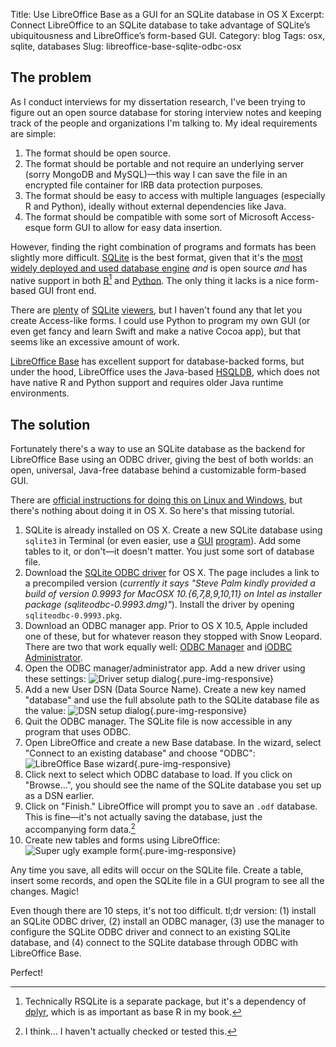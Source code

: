 Title: Use LibreOffice Base as a GUI for an SQLite database in OS X
Excerpt: Connect LibreOffice to an SQLite database to take advantage of SQLite’s ubiquitousness and LibreOffice’s form-based GUI.
Category: blog
Tags: osx, sqlite, databases
Slug: libreoffice-base-sqlite-odbc-osx


## The problem

As I conduct interviews for my dissertation research, I've been trying to figure out an open source database for storing interview notes and keeping track of the people and organizations I'm talking to. My ideal requirements are simple:

1. The format should be open source.
2. The format should be portable and not require an underlying server (sorry MongoDB and MySQL)—this way I can save the file in an encrypted file container for IRB data protection purposes.
3. The format should be easy to access with multiple languages (especially R and Python), ideally without external dependencies like Java.
4. The format should be compatible with some sort of Microsoft Access-esque form GUI to allow for easy data insertion.

However, finding the right combination of programs and formats has been slightly more difficult. [SQLite](https://sqlite.org/) is the best format, given that it's the [most widely deployed and used database engine](https://sqlite.org/mostdeployed.html) *and* is open source *and* has native support in both [R](https://cran.r-project.org/web/packages/dplyr/vignettes/databases.html)[^1] and [Python](https://docs.python.org/3/library/sqlite3.html). The only thing it lacks is a nice form-based GUI front end. 

There are [plenty](http://sqlitebrowser.org/) of [SQLite](https://www.sqlitepro.com/) [viewers](https://addons.mozilla.org/en-US/firefox/addon/sqlite-manager/), but I haven't found any that let you create Access-like forms. I could use Python to program my own GUI (or even get fancy and learn Swift and make a native Cocoa app), but that seems like an excessive amount of work.

[LibreOffice Base](https://www.libreoffice.org/discover/base/) has excellent support for database-backed forms, but under the hood, LibreOffice uses the Java-based [HSQLDB](http://hsqldb.org/), which does not have native R and Python support and requires older Java runtime environments. 

## The solution

Fortunately there's a way to use an SQLite database as the backend for LibreOffice Base using an ODBC driver, giving the best of both worlds: an open, universal, Java-free database behind a customizable form-based GUI. 

There are [official instructions for doing this on Linux and Windows](https://wiki.openoffice.org/wiki/Documentation/How_Tos/Using_SQLite_With_OpenOffice.org), but there's nothing about doing it in OS X. So here's that missing tutorial.

1. SQLite is already installed on OS X. Create a new SQLite database using `sqlite3` in Terminal (or even easier, use a [GUI](http://sqlitebrowser.org/) [program](https://www.sqlitepro.com/)). Add some tables to it, or don't—it doesn't matter. You just some sort of database file.
2. Download the [SQLite ODBC driver](http://www.ch-werner.de/sqliteodbc/) for OS X. The page includes a link to a precompiled version (*currently it says "Steve Palm kindly provided a build of version 0.9993 for MacOSX 10.{6,7,8,9,10,11} on Intel as installer package (sqliteodbc-0.9993.dmg)"*). Install the driver by opening `sqliteodbc-0.9993.pkg`.
3. Download an ODBC manager app. Prior to OS X 10.5, Apple included one of these, but for whatever reason they stopped with Snow Leopard. There are two that work equally well: [ODBC Manager](http://www.odbcmanager.net/index.php) and [iODBC Administrator](http://www.iodbc.org/dataspace/iodbc/wiki/iODBC/Downloads).
4. Open the ODBC manager/administrator app. Add a new driver using these settings:
    ![Driver setup dialog](/files/images/libreoffice-sqlite/driver_setup.png "Driver setup dialog"){.pure-img-responsive}
5. Add a new User DSN (Data Source Name). Create a new key named "database" and use the full absolute path to the SQLite database file as the value:
    ![DSN setup dialog](/files/images/libreoffice-sqlite/dsn_setup.png "DSN setup dialog"){.pure-img-responsive}
6. Quit the ODBC manager. The SQLite file is now accessible in any program that uses ODBC.
7. Open LibreOffice and create a new Base database. In the wizard, select "Connect to an existing database" and choose "ODBC":
    ![LibreOffice Base wizard](/files/images/libreoffice-sqlite/base_wizard.png "LibreOffice Base wizard"){.pure-img-responsive}
8. Click next to select which ODBC database to load. If you click on "Browse…", you should see the name of the SQLite database you set up as a DSN earlier.
9. Click on "Finish." LibreOffice will prompt you to save an `.odf` database. This is fine—it's not actually saving the database, just the accompanying form data.[^2]
10. Create new tables and forms using LibreOffice:
    ![Super ugly example form](/files/images/libreoffice-sqlite/ugly_form.png "Super ugly example form"){.pure-img-responsive}

Any time you save, all edits will occur on the SQLite file. Create a table, insert some records, and open the SQLite file in a GUI program to see all the changes. Magic!

Even though there are 10 steps, it's not too difficult. tl;dr version: (1) install an SQLite ODBC driver, (2) install an ODBC manager, (3) use the manager to configure the SQLite ODBC driver and connect to an existing SQLite database, and (4) connect to the SQLite database through ODBC with LibreOffice Base.

Perfect!

[^1]:   Technically RSQLite is a separate package, but it's a dependency of [dplyr](https://cran.r-project.org/web/packages/dplyr/index.html), which is as important as base R in my book.

[^2]:   I think… I haven't actually checked or tested this.
